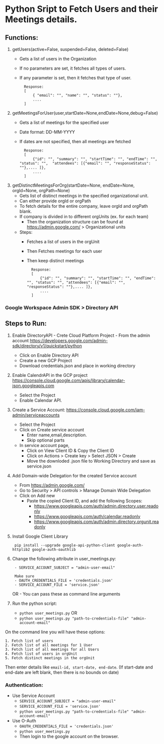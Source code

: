 # Python Sript to Fetch Users and their Meetings details.

## Functions:

1. getUsers(active=False, suspended=False, deleted=False)
    - Gets a list of users in the Organization
    - If no parameters are set, it fetches all types of users.
    - If any parameter is set, then it fetches that type of user.
    
            Response:
            [
                { "email": "", "name": "", "status": ""},
                ....
            ]

2. getMeetingsForUser(user,startDate=None,endDate=None,debug=False)
    - Gets a list of meetings for the specified user
    - Date format: DD-MM-YYYY
    - If dates are not specified, then all meetings are fetched
    
            Response:
            [
                {"id": "", "summary": "", "startTime": "", "endTime": "", "status": "",  "attendees": [{"email": "", "responseStatus": ""},.... ]},
                ....
            ]

3. getDistinctMeetingsForOrg(startDate=None, endDate=None, orgId=None, orgPath=None)
    - Gets  list of distinct meetings in the specified organizational unit.
    - Can either provide orgId or orgPath
    - To fetch details for the entire company, leave orgId and orgPath blank.
    - If company is divided in to different orgUnits (ex. for each team)
        - Then the organization structure can be found at https://admin.google.com/ >  Organizational units
    - Steps:
        - Fetches a list of users in the orgUnit
        - Then Fetches meetings for each user
        - Then keep distinct meetings
        
                Response:
                [
                    {"id": "", "summary": "", "startTime": "", "endTime": "", "status": "", "attendees": [{"email": "", "responseStatus": ""},.... ]},
                    ....
                ]
                
### Google Workspace Admin SDK > Directory API

## Steps to Run:

1. Enable DirectoryAPI - Crete Cloud Platform Project - From the admin account
    https://developers.google.com/admin-sdk/directory/v1/quickstart/python
    - Click on Enable Directory API
    - Create a new GCP Project
    - Download credentials.json and place in working directory

2. Enable CalendrAPI in the GCP project
    https://console.cloud.google.com/apis/library/calendar-json.googleapis.com
    - Select the Project
    - Enable Calendar API.

3. Create a Service Account:
    https://console.cloud.google.com/iam-admin/serviceaccounts
    - Select the Project
    - Click on Create service account
        - Enter name,email,description.
        - Skip optional parts
    - In service account page, 
        - Click on View Client ID &  Copy the Client ID
        - Click on Actions > Create key > Select JSON > Create
        - Move the downloded .json file to Working Directory and save as service.json

4. Add Domain-wide Delegation for the created Service account
    - From https://admin.google.com/
    - Go to Security > API controls > Manage Domain Wide Delegation
    - Click on Add new
        - Paste the copied Client ID, and add the following Scopes:
            - https://www.googleapis.com/auth/admin.directory.user.readonly
            - https://www.googleapis.com/auth/calendar.readonly
            - https://www.googleapis.com/auth/admin.directory.orgunit.readonly

5. Install Google Client Library

        pip install --upgrade google-api-python-client google-auth-httplib2 google-auth-oauthlib

6. Change the following attribute in user_meetings.py:
        
        - SERVICE_ACCOUNT_SUBJECT = "admin-user-email"
        
        Make sure
        - OAUTH_CREDENTIALS_FILE = 'credentials.json'
        - SERVICE_ACCOUNT_FILE = 'service.json'
    OR
        - You can pass these as command line arguments 
7. Run the python script:
    - `python user_meetings.py`
    OR
    - `python user_meetings.py "path-to-credentials-file" "admin-account-email"`


On the command line you will have these options:

    1. Fetch list of users
    2. Fetch list of all meetings for 1 User
    3. Fetch list of all meetings for all Users
    4. Fetch list of users in orgUnit
    5. Fetch distinct meetings in the orgUnit
    
Then enter details like `email-id, start-date, end-date`.
(If start-date and end-date are left blank, then there is no bounds on date)

### Authentication:

- Use Service Account
    - `SERVICE_ACCOUNT_SUBJECT = "admin-user-email"`
    - `SERVICE_ACCOUNT_FILE = 'service.json'`
    - `python user_meetings.py "path-to-credentials-file" "admin-account-email"`
- Use O-Auth
    - `OAUTH_CREDENTIALS_FILE = 'credentials.json'`
    - `python user_meetings.py`
    - Then login to the google account on the browser.

    
